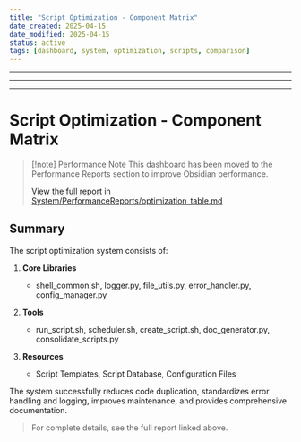 ```yaml
---
title: "Script Optimization - Component Matrix"
date_created: 2025-04-15
date_modified: 2025-04-15
status: active
tags: [dashboard, system, optimization, scripts, comparison]
---
```


---

---

---

# Script Optimization - Component Matrix

> [!note] Performance Note
> This dashboard has been moved to the Performance Reports section to improve Obsidian performance.
> 
> [View the full report in System/PerformanceReports/optimization_table.md](../../System/PerformanceReports/optimization_table.md)

## Summary

The script optimization system consists of:

1. **Core Libraries**
   - shell_common.sh, logger.py, file_utils.py, error_handler.py, config_manager.py

2. **Tools**
   - run_script.sh, scheduler.sh, create_script.sh, doc_generator.py, consolidate_scripts.py

3. **Resources**
   - Script Templates, Script Database, Configuration Files

The system successfully reduces code duplication, standardizes error handling and logging, improves maintenance, and provides comprehensive documentation.

> For complete details, see the full report linked above.
